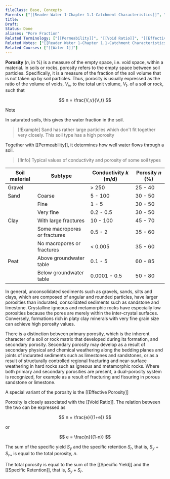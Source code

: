 ```yaml
---
fileClass: Base, Concepts
Parents: ["[[Reader Water 1-Chapter 1.1-Catchment Characteristics]]", "[[Effective Porosity]]", "[[Hiscock & Bense (2021)-Chapter 2]]", "[[Hydrogeology Summary Physical Hydrogeology]]", "[[Lecture Notes Hydrogeology (2024)]]", "[[Permeability]]", "[[Void Ratio]]"]
title: 
Draft: 
Status: Done
aliases: "Pore Fraction"
Related Terminology: ["[[Permeability]]", "[[Void Ratio]]", "[[Effective Porosity]]"]
Related Notes: ["[[Reader Water 1-Chapter 1.1-Catchment Characteristics]]"]
Related Courses: ["[[Water 1]]"]
---
```

**Porosity** ($n$, in %) is a measure of the empty space, i.e. void space, within a material. In soils or rocks, porosity refers to the empty space between soil particles. Specifically, it is a measure of the fraction of the soil volume that is not taken up by soil particles. Thus, porosity is usually expressed as the ratio of the volume of voids, $V_v$, to the total unit volume, $V_t$. of a soil or rock, such that 

$$
n = \frac{V_v}{V_t}
$$


>[!Note]
>In saturated soils, this gives the water fraction in the soil. 

>[!Example]
>Sand has rather large particles which don't fit together very closely. This soil type has a high porosity

Together with [[Permeability]], it determines how well water flows through a soil.

>[!Info]
>Typical values of conductivity and porosity of some soil types
>
| Soil material | Subtype | Conductivity $k$ (m/d) | Porosity $n$ (%) |
| ---- | ---- | ---- | ---- |
| Gravel |  | > 250 | 25 - 40 |
| Sand | Coarse | 5 - 100 | 30 - 50 |
|  | Fine | 1 - 5 | 30 - 50 |
|  | Very fine | 0.2 - 0.5 | 30 - 50 |
| Clay | With large fractures | 10 - 100 | 45 - 70 |
|  | Some macropores or fractures | 0.5 - 2 | 35 - 60 |
|  | No macropores or fractures | < 0.005 | 35 - 60 |
| Peat | Above groundwater table | 0.1 - 5 | 60 - 85 |
|  | Below groundwater table | 0.0001 - 0.5 | 50 - 80 |

In general, unconsolidated sediments such as gravels, sands, silts and clays, which are composed of angular and rounded particles, have larger porosities than indurated, consolidated sediments such as sandstone and limestone. Crystalline igneous and metamorphic rocks have especially low porosities because the pores are merely within the inter-crystal surfaces. Conversely, formations rich in platy clay minerals with very fine grain size can achieve high porosity values.

There is a distinction between primary porosity, which is the inherent character of a soil or rock matrix that developed during its formation, and secondary porosity. Secondary porosity may develop as a result of secondary physical and chemical weathering along the bedding planes and joints of indurated sediments such as limestones and sandstones, or as a result of structurally controlled regional fracturing and near-surface weathering in hard rocks such as igneous and metamorphic rocks. Where both primary and secondary porosities are present, a dual-porosity system is recognized, for example as a result of fracturing and fissuring in porous sandstone or limestone.

A special variant of the porosity is the [[Effective Porosity]]

Porosity is closely associated with the [[Void Ratio]]. The relation between the two can be expressed as 

$$
n = \frac{e}{(1+e)}
$$

or

$$
e = \frac{n}{(1-n)}
$$

The sum of the specific yield $S_y$ and the specific retention $S_r$, that is, $S_y + S_r$,, is equal to the total porosity, $n$. 

The total porosity is equal to the sum of the [[Specific Yield]] and the [[Specific Retention]], that is, $S_y + S_r$. 